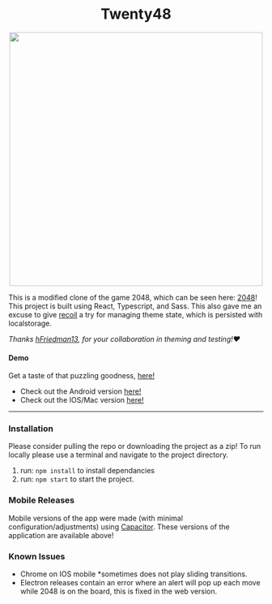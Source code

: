 <h1 align="center">Twenty48</h1>
<p align="center">
<img align="center" src="./assets/twenty48.gif" height="500px" width="500px" />
</p>


This is a modified clone of the game 2048, which can be seen here: [2048](https://2048game.com/)! This project is built using React, Typescript, and Sass. This also gave me an excuse to give [recoil](https://github.com/facebookexperimental/Recoil) a try for managing theme state, which is persisted with localstorage.

*Thanks [hFriedman13](https://github.com/Hfriedman13), for your collaboration in theming and testing!:heart:*

#### Demo
Get a taste of that puzzling goodness, [here!](https://cgado12.github.io/Twenty48/)
- Check out the Android version [here!](https://play.google.com/store/apps/details?id=com.csalgado.twentyfortyeight)
- Check out the IOS/Mac version [here!](https://apps.apple.com/us/app/twenty48-multi-theme/id1582738026)
- - - - 

### Installation
Please consider pulling the repo or downloading the project as a zip! To run locally please use a terminal and navigate to the project directory.

1) run: `npm install` to install dependancies
2) run: `npm start` to start the project.

### Mobile Releases
Mobile versions of the app were made (with minimal configuration/adjustments) using [Capacitor](https://github.com/ionic-team/capacitor). These versions of the application are available above!

### Known Issues
- Chrome on IOS mobile *sometimes does not play sliding transitions.
- Electron releases contain an error where an alert will pop up each move while 2048 is on the board, this is fixed in the web version.
